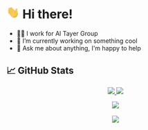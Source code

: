 # <img src="https://raw.githubusercontent.com/ozcanovunc/ozcanovunc/master/wave.gif" width="30px"> Hi there!

- 👨‍💻 I work for Al Tayer Group
- 🏃 I’m currently working on something cool
- 💬 Ask me about anything, I'm happy to help

## 📈 GitHub Stats

<p align="center">
  <tr>
    <td align="center" style="padding=0;width=50%;">
      <a href="https://github.com/ozcanovunc">
      <img src="https://github-readme-stats.vercel.app/api/?username=ozcanovunc&title_color=ec7460&text_color=9f9f9f&show_icons=true&bg_color=00000000&hide_border=true&icon_color=ec7460&hide_title=true&count_private=true&include_all_commits=true&enable_animations=true" />
    </td>
      <td align="center" style="padding=0;width=50%;">
      <a href="https://github.com/ozcanovunc">
      <img src="https://github-readme-stats-one-bice.vercel.app/api/top-langs/?username=ozcanovunc&role=OWNER,ORGANIZATION_MEMBER,COLLABORATOR&title_color=ec7460&text_color=9f9f9f&show_icons=true&bg_color=00000000&hide_border=true&icon_color=ec7460&hide_title=true&count_private=true&enable_animations=true" />
    </td>
  </tr>
</p>

<p align="center">
  <tr>
    <td align="center" style="padding=0;width=50%;">
      <a href="https://github.com/ozcanovunc">
      <img src="https://github-readme-streak-stats.herokuapp.com?user=ozcanovunc&theme=tokyonight_duo&hide_border=true&ring=ec7460&currStreakLabel=ec7460&sideNums=ec7460&dates=979797&sideLabels=ec7460&currStreakNum=ec7460&border=DD2727&stroke=00000000&background=00000000&fire=FF7600" />
    </td>
  </tr>
</p>

<div align="center"> <img src="https://github.com/ozcanovunc/ozcanovunc/blob/output/github-contribution-grid-snake.svg" /></div>
